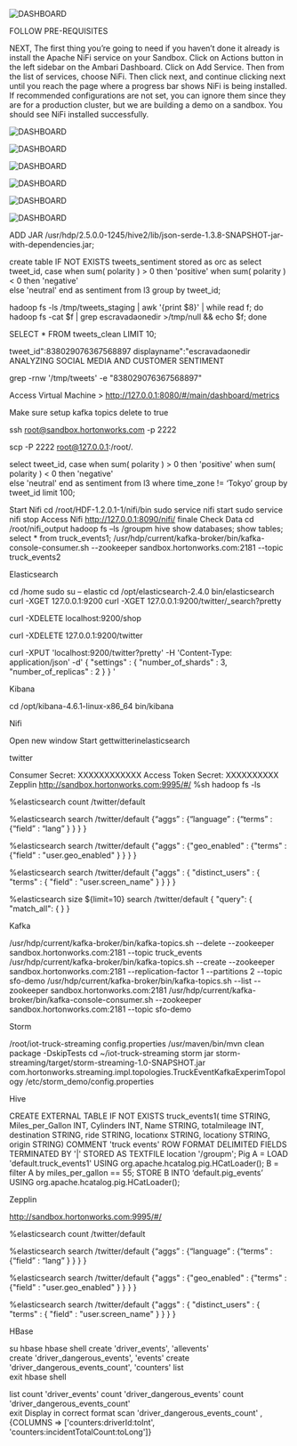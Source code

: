 ![DASHBOARD](https://github.com/ayushhub/RealTimeDataFlow/blob/master/screenshots/39_zeppelin_country_pie_chart-800x202.png)

FOLLOW PRE-REQUISITES

NEXT,
The first thing you’re going to need if you haven’t done it already is install the Apache NiFi service on your Sandbox. Click on Actions button in the left sidebar on the Ambari Dashboard. Click on Add Service. Then from the list of services, choose NiFi. Then click next, and continue clicking next until you reach the page where a progress bar shows NiFi is being installed. If recommended configurations are not set, you can ignore them since they are for a production cluster, but we are building a demo on a sandbox. You should see NiFi installed successfully.

![DASHBOARD](https://github.com/ayushhub/RealTimeDataFlow/blob/master/screenshots/solr_install_success.png)

![DASHBOARD](https://github.com/ayushhub/RealTimeDataFlow/blob/master/screenshots/add_collection_tweets_sentiment_analysis.png)

![DASHBOARD](https://github.com/ayushhub/RealTimeDataFlow/blob/master/screenshots/41_zeppelin_sentiment_average-800x468.png)

![DASHBOARD](https://github.com/ayushhub/RealTimeDataFlow/blob/master/screenshots/nifi.png)

![DASHBOARD](https://github.com/ayushhub/RealTimeDataFlow/blob/master/screenshots/grab_garden.png)

![DASHBOARD](https://github.com/ayushhub/RealTimeDataFlow/blob/master/screenshots/tweetsbi_bar_graph_sentiment_analysis-800x467.png)

ADD JAR /usr/hdp/2.5.0.0-1245/hive2/lib/json-serde-1.3.8-SNAPSHOT-jar-with-dependencies.jar;

create table IF NOT EXISTS tweets_sentiment stored as orc as select
  tweet_id,
  case
    when sum( polarity ) > 0 then 'positive'
    when sum( polarity ) < 0 then 'negative'  
    else 'neutral' end as sentiment
from l3 group by tweet_id;

hadoop fs -ls /tmp/tweets_staging | awk '{print $8}' | while read f; do hadoop fs -cat $f | grep escravadaonedir >/tmp/null && echo $f; done

SELECT * FROM tweets_clean LIMIT 10;

tweet_id":838029076367568897
displayname":"escravadaonedir
ANALYZING SOCIAL MEDIA AND CUSTOMER SENTIMENT

grep -rnw '/tmp/tweets' -e "838029076367568897"

Access Virtual Machine > http://127.0.0.1:8080/#/main/dashboard/metrics

Make sure setup kafka topics delete to true

ssh root@sandbox.hortonworks.com -p 2222

scp -P 2222 <filename> root@127.0.0.1:/root/.

select tweet_id,
  case
    when sum( polarity ) > 0 then 'positive'
    when sum( polarity ) < 0 then 'negative'  
    else 'neutral' end as sentiment
from l3 
where time_zone != ‘Tokyo’
group by tweet_id limit 100;

Start Nifi
cd /root/HDF-1.2.0.1-1/nifi/bin
sudo service nifi start
sudo service nifi stop
Access Nifi
http://127.0.0.1:8090/nifi/
finale
Check Data
cd /root/nifi_output
hadoop fs –ls /groupm
hive
show databases;
show tables;
select * from truck_events1;
/usr/hdp/current/kafka-broker/bin/kafka-console-consumer.sh --zookeeper sandbox.hortonworks.com:2181 --topic truck_events2


Elasticsearch


cd /home
sudo su – elastic
cd /opt/elasticsearch-2.4.0
bin/elasticsearch
curl -XGET 127.0.0.1:9200
curl -XGET 127.0.0.1:9200/twitter/_search?pretty

curl -XDELETE localhost:9200/shop

curl -XDELETE 127.0.0.1:9200/twitter

curl -XPUT 'localhost:9200/twitter?pretty' -H 'Content-Type: application/json' -d'
{
    "settings" : {
        "number_of_shards" : 3,
        "number_of_replicas" : 2
    }
}
'

Kibana

cd /opt/kibana-4.6.1-linux-x86_64
bin/kibana

Nifi

Open new window
Start gettwitterinelasticsearch

twitter

Consumer Secret: XXXXXXXXXXXX
Access Token Secret: XXXXXXXXXX
Zepplin
http://sandbox.hortonworks.com:9995/#/
%sh
hadoop fs -ls

%elasticsearch
count /twitter/default

%elasticsearch
search /twitter/default {“aggs” : {“language” : {“terms” : {“field” : “lang” } } } }

%elasticsearch
search /twitter/default {"aggs" : {"geo_enabled" : {"terms" : {"field" : "user.geo_enabled" } } } }

%elasticsearch
search /twitter/default {"aggs" : {    "distinct_users" : {        "terms" : {            "field" : "user.screen_name"                     } } } }

%elasticsearch
size ${limit=10}
search /twitter/default { "query": { "match_all": { } }

Kafka

/usr/hdp/current/kafka-broker/bin/kafka-topics.sh --delete --zookeeper sandbox.hortonworks.com:2181 --topic truck_events
/usr/hdp/current/kafka-broker/bin/kafka-topics.sh --create --zookeeper sandbox.hortonworks.com:2181 --replication-factor 1 --partitions 2 --topic sfo-demo
/usr/hdp/current/kafka-broker/bin/kafka-topics.sh --list --zookeeper sandbox.hortonworks.com:2181
/usr/hdp/current/kafka-broker/bin/kafka-console-consumer.sh --zookeeper sandbox.hortonworks.com:2181 --topic sfo-demo


Storm

/root/iot-truck-streaming
config.properties
/usr/maven/bin/mvn clean package -DskipTests
cd ~/iot-truck-streaming
storm jar storm-streaming/target/storm-streaming-1.0-SNAPSHOT.jar com.hortonworks.streaming.impl.topologies.TruckEventKafkaExperimTopology /etc/storm_demo/config.properties


Hive

CREATE EXTERNAL TABLE IF NOT EXISTS truck_events1(        time STRING,         Miles_per_Gallon INT,        Cylinders INT,        Name STRING,        totalmileage INT,         destination STRING,        ride STRING,        locationx STRING,        locationy STRING,        origin STRING)    COMMENT 'truck events'    ROW FORMAT DELIMITED    FIELDS TERMINATED BY '|'    STORED AS TEXTFILE    location '/groupm';
Pig
A = LOAD 'default.truck_events1' USING org.apache.hcatalog.pig.HCatLoader();
B = filter A by miles_per_gallon == 55;
STORE B INTO ‘default.pig_events’ USING org.apache.hcatalog.pig.HCatLoader();

Zepplin

http://sandbox.hortonworks.com:9995/#/

%elasticsearch
count /twitter/default

%elasticsearch
search /twitter/default {“aggs” : {“language” : {“terms” : {“field” : “lang” } } } }

%elasticsearch
search /twitter/default {"aggs" : {"geo_enabled" : {"terms" : {"field" : "user.geo_enabled" } } } }

%elasticsearch
search /twitter/default {"aggs" : {    "distinct_users" : {        "terms" : {            "field" : "user.screen_name"                     } } } }

HBase

su hbase
hbase shell
create 'driver_events', 'allevents'    
create 'driver_dangerous_events', 'events'
create 'driver_dangerous_events_count', 'counters'
list    
exit
hbase shell

list
count 'driver_events'
count 'driver_dangerous_events'
count 'driver_dangerous_events_count'    
exit
Display in correct format
scan 'driver_dangerous_events_count' , {COLUMNS => ['counters:driverId:toInt', 'counters:incidentTotalCount:toLong']}
